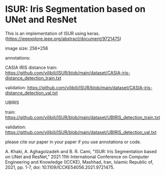 # ISUR: Iris Segmentation based on UNet and ResNet

This is an implementation of ISUR using keras.
(https://ieeexplore.ieee.org/abstract/document/9721475)

image size: 256*256

annotations:

CASIA IRIS distance
train: https://github.com/vilibili/ISUR/blob/main/dataset/CASIA-iris-distance_detection_train.txt

validation: https://github.com/vilibili/ISUR/blob/main/dataset/CASIA-iris-distance_detection_val.txt

UBIRIS 

train: https://github.com/vilibili/ISUR/blob/main/dataset/UBIRIS_detection_train.txt

validation: https://github.com/vilibili/ISUR/blob/main/dataset/UBIRIS_detection_val.txt

please cite our paper in your paper if you use annotations or code.

A. Khaki, A. Aghagolzadeh and B. R. Cami, "ISUR: Iris Segmentation based on UNet and ResNet," 2021 11th International Conference on Computer Engineering and Knowledge (ICCKE), Mashhad, Iran, Islamic Republic of, 2021, pp. 1-7, doi: 10.1109/ICCKE54056.2021.9721475.

